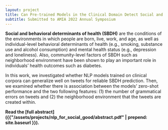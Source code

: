 ```yaml
---
layout: project
title: Can Pre-trained Models in the Clinical Domain Detect Social and Behavioral Determinants of Health from Tweets? 
subtitle: Submitted to AMIA 2022 Annual Symposium
---
```


**Social and behavioral determinants of health (SBDH)** are the conditions of the environments in which people are born, live, work, and age, as well as individual-level behavioral determinants of health (e.g., smoking, substance use and alcohol consumption) and mental health status (e.g., depression and loneliness). Also, community-level factors of SBDH such as neighborhood environment have been shown to play an important role in individuals’ health outcomes such as diabetes. 

In this work, we investigated whether NLP models trained on clinical corpora can generalize well on tweets for reliable SBDH prediction. Then, we examined whether there is association between the models’ zero-shot performance and the two following features: (1) the number of grammatical errors on tweets and (2) the neighborhood environment that the tweets are created within. 


**Read the [full abstract]({{"/assets/projects/nlp_for_social_good/abstract.pdf" | prepend: site.baseurl }}).**

<!-- ## Conclusion

Our work called attention to developing pre-trained clinical-domain models that can also perform well on social media texts for SBDH detection. As a future work, we intend to improve these two models for social media text. We believe that in-depth analyses of tweets will be needed to develop the model that precisely understands the characteristics of users, such as the timeline and history of the tweets, temporal and spatial distribution of the tweets, and the community-level health outcome analysis. The continuing work will provide a robust pipeline for improving the current system of public health surveillance through social media texts.  -->


<!-- **Read the [full paper]({{"/assets/publications/2016_human_atlas/paper.pdf" | prepend: site.baseurl }}).** -->